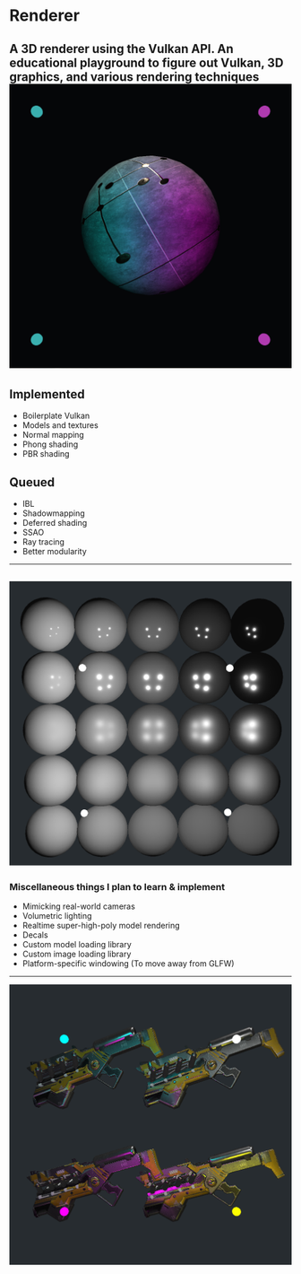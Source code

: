 # Renderer
A 3D renderer using the Vulkan API.
An educational playground to figure out Vulkan, 3D graphics, and various rendering techniques
![](PBRTextured.PNG)
---
## Implemented
- Boilerplate Vulkan
- Models and textures
- Normal mapping
- Phong shading
- PBR shading

## Queued
- IBL
- Shadowmapping
- Deferred shading
- SSAO
- Ray tracing
- Better modularity
---
![](PBR.PNG)
---
### Miscellaneous things I plan to learn & implement
- Mimicking real-world cameras
- Volumetric lighting
- Realtime super-high-poly model rendering
- Decals
- Custom model loading library
- Custom image loading library
- Platform-specific windowing (To move away from GLFW)
---
![](Guns.PNG)
